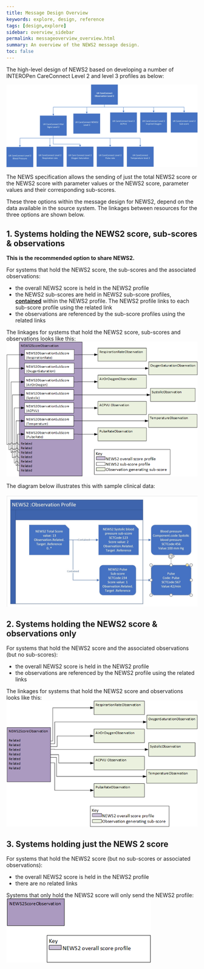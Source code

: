 ```yaml
---
title: Message Design Overview
keywords: explore, design, reference
tags: [design,explore]
sidebar: overview_sidebar
permalink: messageoverview_overview.html
summary: An overview of the NEWS2 message design.
toc: false
---
```


The high-level design of NEWS2 based on developing a number of INTEROPen CareConnect Level 2 and level 3 profiles as below: 

<img src="./images/Level2Level3Profiles.png" alt="Level 2 and Level3 profiles"/>

The NEWS specification allows the sending of just the total NEWS2 score or the NEWS2 score with parameter values or the NEWS2 score, parameter values and their corresponding sub-scores.

These three options within the message design for NEWS2, depend on the data available in the source system. The linkages between resources for the three options are shown below.

## 1. Systems holding the NEWS2 score, sub-scores & observations ##

**This is the recommended option to share NEWS2.**

For systems that hold the NEWS2 score, the sub-scores and the associated observations:
* the overall NEWS2 score is held in the NEWS2 profile
* the NEWS2 sub-scores are held in NEWS2 sub-score profiles, <a href="https://www.hl7.org/fhir/references.html#contained" target="_blank">**contained**</a> within the NEWS2 profile. The NEWS2 profile links to each sub-score profile using the related link
* the observations are referenced by the sub-score profiles using the related links

The linkages for systems that hold the NEWS2 score, sub-scores and observations looks like this:
<img src="./images/NEWS2AllOfIt.png" alt="NEWS2 score, sub-scores and observations"/>

The diagram below illustrates this with sample clinical data:

<img src="./images/NEWS2SampleClinicalData.png" alt="NEWS2 with sample clinical data"/>

## 2. Systems holding the NEWS2 score & observations only ##

For systems that hold the NEWS2 score and the associated observations (but no sub-scores):
* the overall NEWS2 score is held in the NEWS2 profile
* the observations are referenced by the NEWS2 profile using the related links

The linkages for systems that hold the NEWS2 score and observations looks like this:
<img src="./images/NEWS2All.png" alt="NEWS2 score, sub-scores and observations"/>

## 3. Systems holding just the NEWS 2 score ##

For systems that hold the NEWS2 score (but no sub-scores or associated observations):
* the overall NEWS2 score is held in the NEWS2 profile
* there are no related links

Systems that only hold the NEWS2 score will only send the NEWS2 profile:
<img src="./images/NEWS2JustScore.png" alt="NEWS2 score, sub-scores and observations"/>
